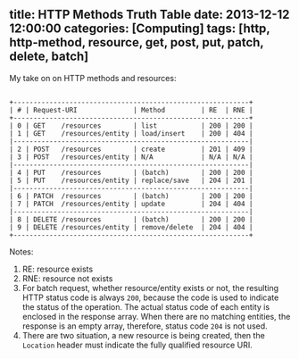 title: HTTP Methods Truth Table
date: 2013-12-12 12:00:00
categories: [Computing]
tags: [http, http-method, resource, get, post, put, patch, delete, batch]
---

My take on on HTTP methods and resources:


```

+-----------------------------------------------------------+
| # | Request-URI              | Method         | RE  | RNE |
+-----------------------------------------------------------+
| 0 | GET    /resources        | list           | 200 | 200 |
| 1 | GET    /resources/entity | load/insert    | 200 | 404 |
|-----------------------------------------------------------|
| 2 | POST   /resources        | create         | 201 | 409 |
| 3 | POST   /resources/entity | N/A            | N/A | N/A |
|-----------------------------------------------------------|
| 4 | PUT    /resources        | (batch)        | 200 | 200 |
| 5 | PUT    /resources/entity | replace/save   | 204 | 201 |
|-----------------------------------------------------------|
| 6 | PATCH  /resources        | (batch)        | 200 | 200 |
| 7 | PATCH  /resources/entity | update         | 204 | 404 |
|-----------------------------------------------------------|
| 8 | DELETE /resources        | (batch)        | 200 | 200 |
| 9 | DELETE /resources/entity | remove/delete  | 204 | 404 |
+-----------------------------------------------------------+
```

Notes:

1. RE: resource exists
2. RNE: resource not exists
3. For batch request, whether resource/entity exists or not, the resulting HTTP
   status code is always `200`, because the code is used to indicate the status
   of the operation. The actual status code of each entity is enclosed in the
   response array. When there are no matching entities, the response is an empty
   array, therefore, status code `204` is not used.
4. There are two situation, a new resource is being created, then the `Location`
   header must indicate the fully qualified resource URI.
